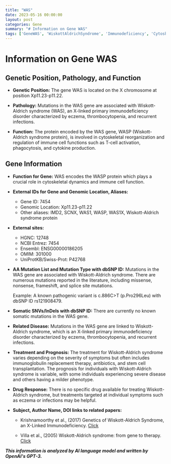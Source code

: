 ```yaml
---
title: "WAS"
date: 2023-05-16 00:00:00
layout: post
categories: Gene
summary: "# Information on Gene WAS"
tags: ['GeneWAS', 'WiskottAldrichSyndrome', 'Immunodeficiency', 'CytoskeletalDynamics', 'Mutation', 'Treatment', 'Prognosis', 'Genetics']
---
```


# Information on Gene WAS

## Genetic Position, Pathology, and Function

- **Genetic Position:** The gene WAS is located on the X chromosome at position Xp11.23-p11.22.

- **Pathology:** Mutations in the WAS gene are associated with Wiskott-Aldrich syndrome (WAS), an X-linked primary immunodeficiency disorder characterized by eczema, thrombocytopenia, and recurrent infections.

- **Function:** The protein encoded by the WAS gene, WASP (Wiskott-Aldrich syndrome protein), is involved in cytoskeletal reorganization and regulation of immune cell functions such as T-cell activation, phagocytosis, and cytokine production.

## Gene Information

- **Function for Gene:** WAS encodes the WASP protein which plays a crucial role in cytoskeletal dynamics and immune cell function.

- **External IDs for Gene and Genomic Location, Aliases:**
    - Gene ID: 7454
    - Genomic Location: Xp11.23-p11.22
    - Other aliases: IMD2, SCNX, WAS1, WASP, WAS1X, Wiskott-Aldrich syndrome protein

- **External sites:**
    - HGNC: 12748
    - NCBI Entrez: 7454
    - Ensembl: ENSG00000186205
    - OMIM: 301000
    - UniProtKB/Swiss-Prot: P42768

- **AA Mutation List and Mutation Type with dbSNP ID:** Mutations in the WAS gene are associated with Wiskott-Aldrich syndrome. There are numerous mutations reported in the literature, including missense, nonsense, frameshift, and splice site mutations. 

  Example: A known pathogenic variant is c.886C>T (p.Pro296Leu) with dbSNP ID rs121908479.

- **Somatic SNVs/InDels with dbSNP ID:** There are currently no known somatic mutations in the WAS gene.

- **Related Disease:** Mutations in the WAS gene are linked to Wiskott-Aldrich syndrome, which is an X-linked primary immunodeficiency disorder characterized by eczema, thrombocytopenia, and recurrent infections.

- **Treatment and Prognosis:** The treatment for Wiskott-Aldrich syndrome varies depending on the severity of symptoms but often includes immunoglobulin replacement therapy, antibiotics, and stem cell transplantation. The prognosis for individuals with Wiskott-Aldrich syndrome is variable, with some individuals experiencing severe disease and others having a milder phenotype.

- **Drug Response:** There is no specific drug available for treating Wiskott-Aldrich syndrome, but treatments targeted at individual symptoms such as eczema or infections may be helpful.

- **Subject, Author Name, DOI links to related papers:**

  - Krishnamoorthy et al., (2017) Genetics of Wiskott-Aldrich Syndrome, an X-Linked Immunodeficiency. [Click](https://doi.org/10.1007/978-3-319-54693-3_5)

  - Villa et al., (2005) Wiskott-Aldrich syndrome: from gene to therapy. [Click](https://doi.org/10.1016/j.it.2005.09.007)

**_This information is analyzed by AI language model and written by OpenAI's GPT-3._**